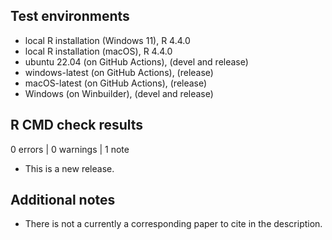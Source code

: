 ## Test environments
* local R installation (Windows 11), R 4.4.0
* local R installation (macOS), R 4.4.0
* ubuntu 22.04 (on GitHub Actions), (devel and release)
* windows-latest (on GitHub Actions), (release)
* macOS-latest (on GitHub Actions), (release)
* Windows (on Winbuilder), (devel and release)

## R CMD check results

0 errors | 0 warnings | 1 note

* This is a new release.

## Additional notes

* There is not a currently a corresponding paper to cite in the description.
